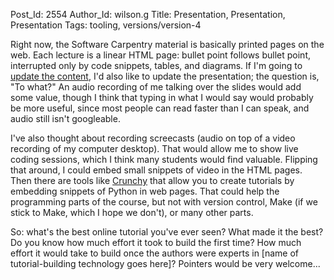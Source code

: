 Post_Id: 2554
Author_Id: wilson.g
Title: Presentation, Presentation, Presentation
Tags: tooling, versions/version-4

<p>Right now, the Software Carpentry material is basically printed pages on the web. Each lecture is a linear HTML page: bullet point follows bullet point, interrupted only by code snippets, tables, and diagrams. If I'm going to <a href="{{root_path}}/blog/2009/09/updated-outline-for-revised-course.html">update the content</a>, I'd also like to update the presentation; the question is, "To what?" An audio recording of me talking over the slides would add some value, though I think that typing in what I would say would probably be more useful, since most people can read faster than I can speak, and audio still isn't googleable.</p>
<p>I've also thought about recording screecasts (audio on top of a video recording of my computer desktop). That would allow me to show live coding sessions, which I think many students would find valuable. Flipping that around, I could embed small snippets of video in the HTML pages. Then there are tools like <a href="http://code.google.com/p/crunchy/">Crunchy</a> that allow you to create tutorials by embedding snippets of Python in web pages. That could help the programming parts of the course, but not with version control, Make (if we stick to Make, which I hope we don't), or many other parts.</p>
<p>So: what's the best online tutorial you've ever seen? What made it the best? Do you know how much effort it took to build the first time? How much effort it would take to build once the authors were experts in [name of tutorial-building technology goes here]?  Pointers would be very welcome...</p>
